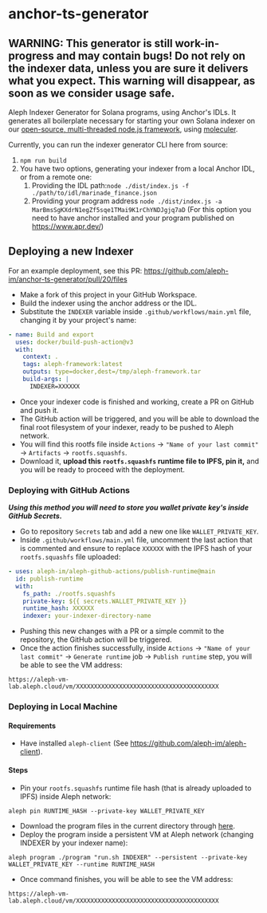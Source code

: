 # anchor-ts-generator
## WARNING: This generator is still work-in-progress and may contain bugs! Do not rely on the indexer data, unless you are sure it delivers what you expect. This warning will disappear, as soon as we consider usage safe.

Aleph Indexer Generator for Solana programs, using Anchor's IDLs. It generates all boilerplate necessary for starting your own Solana indexer on our [open-source, multi-threaded node.js framework](https://github.com/aleph-im/solana-indexer-framework), using [moleculer](https://moleculer.services/).

Currently, you can run the indexer generator CLI here from source: 
1. `npm run build`
2. You have two options, generating your indexer from a local Anchor IDL, or from a remote one:
   1. Providing the IDL path:`node ./dist/index.js -f ./path/to/idl/marinade_finance.json`
   2. Providing your program address `node ./dist/index.js -a MarBmsSgKXdrN1egZf5sqe1TMai9K1rChYNDJgjq7aD`
       (For this option you need to have anchor installed and your program published on https://www.apr.dev/)

## Deploying a new Indexer
For an example deployment, see this PR: https://github.com/aleph-im/anchor-ts-generator/pull/20/files
- Make a fork of this project in your GitHub Workspace.
- Build the indexer using the anchor address or the IDL.
- Substitute the `INDEXER` variable inside `.github/workflows/main.yml` file, changing it by your project's name:
```yml
- name: Build and export
  uses: docker/build-push-action@v3
  with:
    context: .
    tags: aleph-framework:latest
    outputs: type=docker,dest=/tmp/aleph-framework.tar
    build-args: |
      INDEXER=XXXXXX
```
- Once your indexer code is finished and working, create a PR on GitHub and push it.
- The GitHub action will be triggered, and you will be able to download the final root filesystem of your indexer, ready to be pushed to Aleph network.
- You will find this rootfs file inside `Actions` -> `"Name of your last commit"` -> `Artifacts` -> `rootfs.squashfs`.
- Download it, **upload this `rootfs.squashfs` runtime file to IPFS, pin it,** and you will be ready to proceed with the deployment.

### Deploying with GitHub Actions

**_Using this method you will need to store you wallet private key's inside GitHub Secrets._**

- Go to repository `Secrets` tab and add a new one like `WALLET_PRIVATE_KEY`.
- Inside `.github/workflows/main.yml` file, uncomment the last action that is commented and ensure to replace `XXXXXX` with the IPFS hash of your `rootfs.squashfs` file uploaded:
```yml
- uses: aleph-im/aleph-github-actions/publish-runtime@main
  id: publish-runtime
  with:
    fs_path: ./rootfs.squashfs
    private-key: ${{ secrets.WALLET_PRIVATE_KEY }}
    runtime_hash: XXXXXX
    indexer: your-indexer-directory-name
```
- Pushing this new changes with a PR or a simple commit to the repository, the GitHub action will be triggered.
- Once the action finishes successfully, inside `Actions` -> `"Name of your last commit"` -> `Generate runtime` job -> `Publish runtime` step, you will be able to see the VM address:
```
https://aleph-vm-lab.aleph.cloud/vm/XXXXXXXXXXXXXXXXXXXXXXXXXXXXXXXXXXXXXXXX
```

### Deploying in Local Machine

#### Requirements

- Have installed `aleph-client` (See https://github.com/aleph-im/aleph-client).

#### Steps

- Pin your `rootfs.squashfs` runtime file hash (that is already uploaded to IPFS) inside Aleph network:
```shell
aleph pin RUNTIME_HASH --private-key WALLET_PRIVATE_KEY
```
- Download the program files in the current directory through [here](https://github.com/aleph-im/aleph-github-actions/tree/main/publish-runtime).
- Deploy the program inside a persistent VM at Aleph network (changing INDEXER by your indexer name):
```shell
aleph program ./program "run.sh INDEXER" --persistent --private-key WALLET_PRIVATE_KEY --runtime RUNTIME_HASH
```
- Once command finishes, you will be able to see the VM address:
```
https://aleph-vm-lab.aleph.cloud/vm/XXXXXXXXXXXXXXXXXXXXXXXXXXXXXXXXXXXXXXXX
```
